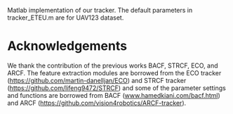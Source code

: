 
Matlab implementation of our tracker. The default parameters in tracker_ETEU.m are for UAV123 dataset.


# Acknowledgements

We thank the contribution of the previous works BACF, STRCF, ECO, and ARCF. The feature extraction modules are borrowed from the ECO tracker (https://github.com/martin-danelljan/ECO) and STRCF tracker (https://github.com/lifeng9472/STRCF) and some of the parameter settings and functions are borrowed from BACF (www.hamedkiani.com/bacf.html) and ARCF (https://github.com/vision4robotics/ARCF-tracker).

